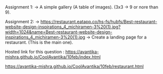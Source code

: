 Assignment 1: -> A simple gallery (A table of images). (3x3 -> 9 or nore than 9).

Assignment 2: -> https://restaurant.eatapp.co/hs-fs/hubfs/Best-restaurant-website-design-inspirations_4_michiramen-3%20(1).jpg?width=1024&name=Best-restaurant-website-design-inspirations_4_michiramen-3%20(1).jpg -> Create a landing page for a restaurant. (This is the main one).

Hosted link for this question :
https://avantika-mishra.github.io/CoolAvantika/10feb/index.html

https://avantika-mishra.github.io/CoolAvantika/10feb/restaurant.html
